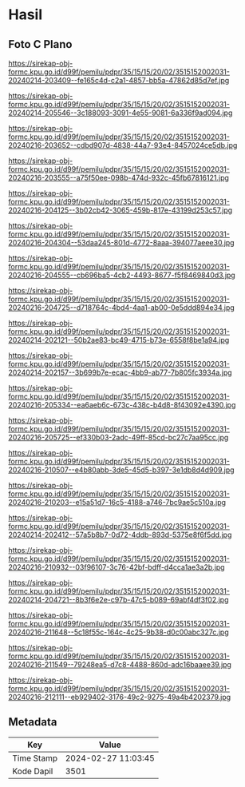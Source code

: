 # Hasil

## Foto C Plano

https://sirekap-obj-formc.kpu.go.id/d99f/pemilu/pdpr/35/15/15/20/02/3515152002031-20240214-203409--fe165c4d-c2a1-4857-bb5a-47862d85d7ef.jpg

https://sirekap-obj-formc.kpu.go.id/d99f/pemilu/pdpr/35/15/15/20/02/3515152002031-20240214-205546--3c188093-3091-4e55-9081-6a336f9ad094.jpg

https://sirekap-obj-formc.kpu.go.id/d99f/pemilu/pdpr/35/15/15/20/02/3515152002031-20240216-203652--cdbd907d-4838-44a7-93e4-8457024ce5db.jpg

https://sirekap-obj-formc.kpu.go.id/d99f/pemilu/pdpr/35/15/15/20/02/3515152002031-20240216-203555--a75f50ee-098b-474d-932c-45fb67816121.jpg

https://sirekap-obj-formc.kpu.go.id/d99f/pemilu/pdpr/35/15/15/20/02/3515152002031-20240216-204125--3b02cb42-3065-459b-817e-43199d253c57.jpg

https://sirekap-obj-formc.kpu.go.id/d99f/pemilu/pdpr/35/15/15/20/02/3515152002031-20240216-204304--53daa245-801d-4772-8aaa-394077aeee30.jpg

https://sirekap-obj-formc.kpu.go.id/d99f/pemilu/pdpr/35/15/15/20/02/3515152002031-20240216-204555--cb696ba5-4cb2-4493-8677-f5f8469840d3.jpg

https://sirekap-obj-formc.kpu.go.id/d99f/pemilu/pdpr/35/15/15/20/02/3515152002031-20240216-204725--d718764c-4bd4-4aa1-ab00-0e5ddd894e34.jpg

https://sirekap-obj-formc.kpu.go.id/d99f/pemilu/pdpr/35/15/15/20/02/3515152002031-20240214-202121--50b2ae83-bc49-4715-b73e-6558f8be1a94.jpg

https://sirekap-obj-formc.kpu.go.id/d99f/pemilu/pdpr/35/15/15/20/02/3515152002031-20240214-202157--3b699b7e-ecac-4bb9-ab77-7b805fc3934a.jpg

https://sirekap-obj-formc.kpu.go.id/d99f/pemilu/pdpr/35/15/15/20/02/3515152002031-20240216-205334--ea6aeb6c-673c-438c-b4d8-8f43092e4390.jpg

https://sirekap-obj-formc.kpu.go.id/d99f/pemilu/pdpr/35/15/15/20/02/3515152002031-20240216-205725--ef330b03-2adc-49ff-85cd-bc27c7aa95cc.jpg

https://sirekap-obj-formc.kpu.go.id/d99f/pemilu/pdpr/35/15/15/20/02/3515152002031-20240216-210507--e4b80abb-3de5-45d5-b397-3e1db8d4d909.jpg

https://sirekap-obj-formc.kpu.go.id/d99f/pemilu/pdpr/35/15/15/20/02/3515152002031-20240216-210203--e15a51d7-16c5-4188-a746-7bc9ae5c510a.jpg

https://sirekap-obj-formc.kpu.go.id/d99f/pemilu/pdpr/35/15/15/20/02/3515152002031-20240214-202412--57a5b8b7-0d72-4ddb-893d-5375e8f6f5dd.jpg

https://sirekap-obj-formc.kpu.go.id/d99f/pemilu/pdpr/35/15/15/20/02/3515152002031-20240216-210932--03f96107-3c76-42bf-bdff-d4cca1ae3a2b.jpg

https://sirekap-obj-formc.kpu.go.id/d99f/pemilu/pdpr/35/15/15/20/02/3515152002031-20240214-204721--8b3f6e2e-c97b-47c5-b089-69abf4df3f02.jpg

https://sirekap-obj-formc.kpu.go.id/d99f/pemilu/pdpr/35/15/15/20/02/3515152002031-20240216-211648--5c18f55c-164c-4c25-9b38-d0c00abc327c.jpg

https://sirekap-obj-formc.kpu.go.id/d99f/pemilu/pdpr/35/15/15/20/02/3515152002031-20240216-211549--79248ea5-d7c8-4488-860d-adc16baaee39.jpg

https://sirekap-obj-formc.kpu.go.id/d99f/pemilu/pdpr/35/15/15/20/02/3515152002031-20240216-212111--eb929402-3176-49c2-9275-49a4b4202379.jpg


## Metadata

| Key        | Value               |
| ---------- | ------------------- |
| Time Stamp | 2024-02-27 11:03:45 |
| Kode Dapil | 3501                |



